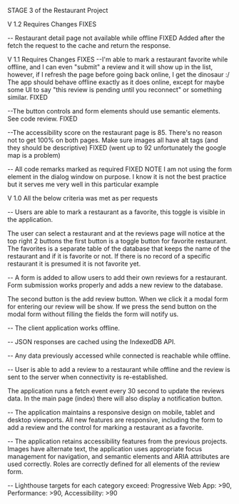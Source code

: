 STAGE 3 of the Restaurant Project

V 1.2 Requires Changes FIXES

-- Restaurant detail page not available while offline FIXED
Added after the fetch the request to the cache and return the response.


V 1.1 Requires Changes FIXES
--I'm able to mark a restaurant favorite while offline, and I can even "submit" a review and it will show up in the list, however, if I refresh the page before going back online, I get the dinosaur :/
The app should behave offline exactly as it does online, except for maybe some UI to say "this review is pending until you reconnect" or something similar. FIXED

--The button controls and form elements should use semantic elements. See code review. FIXED

--The accessibility score on the restaurant page is 85. There's no reason not to get 100% on both pages. Make sure images all have alt tags (and they should be descriptive) FIXED (went up to 92 unfortunately the google map is a problem)

-- All code remarks marked as required FIXED
  NOTE I am not using the form element in the dialog window on purpose. I know it is not the best practice but it serves me very well in this particular example


V 1.0 All the below criteria was met as per requests

-- Users are able to mark a restaurant as a favorite, this toggle is visible in the application.

The user can select a restaurant and at the reviews page will notice at the top right 2 buttons the first button is a toggle button for favorite restaurant. The favorites is a separate table of the database that keeps the name of the restaurant and if it is favorite or not. If there is no record of a specific restaurant it is presumed it is not favorite yet.

-- A form is added to allow users to add their own reviews for a restaurant. Form submission works properly and adds a new review to the database.

The second button is the add review button. When we click it a modal form for entering our review will be show. If we press the send button on the modal form without filling the fields the form will notify us.

-- The client application works offline.

-- JSON responses are cached using the IndexedDB API.

-- Any data previously accessed while connected is reachable while offline.

-- User is able to add a review to a restaurant while offline and the review is sent to the server when connectivity is re-established.

The application runs a fetch event every 30 second to update the reviews data. In the main page (index) there will also display a notification button.

-- The application maintains a responsive design on mobile, tablet and desktop viewports. All new features are responsive, including the form to add a review and the control for marking a restaurant as a favorite.

-- The application retains accessibility features from the previous projects. Images have alternate text, the application uses appropriate focus management for navigation, and semantic elements and ARIA attributes are used correctly. Roles are correctly defined for all elements of the review form.

-- Lighthouse targets for each category exceed: Progressive Web App: >90, Performance: >90, Accessibility: >90
